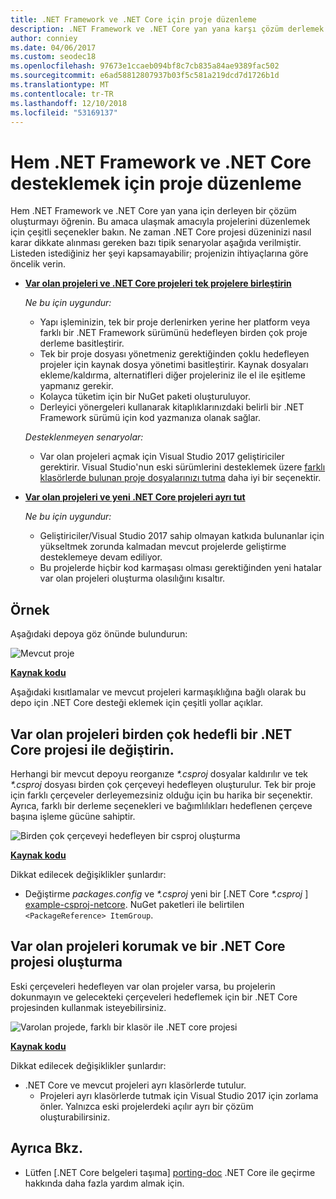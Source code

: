```yaml
---
title: .NET Framework ve .NET Core için proje düzenleme
description: .NET Framework ve .NET Core yan yana karşı çözüm derlemek istediğiniz proje sahipleri için yardımcı olur.
author: conniey
ms.date: 04/06/2017
ms.custom: seodec18
ms.openlocfilehash: 97673e1ccaeb094bf8c7cb835a84ae9389fac502
ms.sourcegitcommit: e6ad58812807937b03f5c581a219dcd7d1726b1d
ms.translationtype: MT
ms.contentlocale: tr-TR
ms.lasthandoff: 12/10/2018
ms.locfileid: "53169137"
---
```

# <a name="organize-your-project-to-support-both-net-framework-and-net-core"></a>Hem .NET Framework ve .NET Core desteklemek için proje düzenleme

Hem .NET Framework ve .NET Core yan yana için derleyen bir çözüm oluşturmayı öğrenin. Bu amaca ulaşmak amacıyla projelerini düzenlemek için çeşitli seçenekler bakın. Ne zaman .NET Core projesi düzeninizi nasıl karar dikkate alınması gereken bazı tipik senaryolar aşağıda verilmiştir. Listeden istediğiniz her şeyi kapsamayabilir; projenizin ihtiyaçlarına göre öncelik verin.

* [**Var olan projeleri ve .NET Core projeleri tek projelere birleştirin**][option-csproj]

  *Ne bu için uygundur:*
  * Yapı işleminizin, tek bir proje derlenirken yerine her platform veya farklı bir .NET Framework sürümünü hedefleyen birden çok proje derleme basitleştirir.
  * Tek bir proje dosyası yönetmeniz gerektiğinden çoklu hedefleyen projeler için kaynak dosya yönetimi basitleştirir. Kaynak dosyaları ekleme/kaldırma, alternatifleri diğer projeleriniz ile el ile eşitleme yapmanız gerekir.
  * Kolayca tüketim için bir NuGet paketi oluşturuluyor.
  * Derleyici yönergeleri kullanarak kitaplıklarınızdaki belirli bir .NET Framework sürümü için kod yazmanıza olanak sağlar.

  *Desteklenmeyen senaryolar:*
  * Var olan projeleri açmak için Visual Studio 2017 geliştiriciler gerektirir. Visual Studio'nun eski sürümlerini desteklemek üzere [farklı klasörlerde bulunan proje dosyalarınızı tutma](#support-vs) daha iyi bir seçenektir.

* <a name="support-vs"></a>[**Var olan projeleri ve yeni .NET Core projeleri ayrı tut**][option-csproj-folder]

  *Ne bu için uygundur:*
  * Geliştiriciler/Visual Studio 2017 sahip olmayan katkıda bulunanlar için yükseltmek zorunda kalmadan mevcut projelerde geliştirme desteklemeye devam ediliyor.
  * Bu projelerde hiçbir kod karmaşası olması gerektiğinden yeni hatalar var olan projeleri oluşturma olasılığını kısaltır.

## <a name="example"></a>Örnek

Aşağıdaki depoya göz önünde bulundurun:

![Mevcut proje][example-initial-project]

[**Kaynak kodu**][example-initial-project-code]

Aşağıdaki kısıtlamalar ve mevcut projeleri karmaşıklığına bağlı olarak bu depo için .NET Core desteği eklemek için çeşitli yollar açıklar.

## <a name="replace-existing-projects-with-a-multi-targeted-net-core-project"></a>Var olan projeleri birden çok hedefli bir .NET Core projesi ile değiştirin.

Herhangi bir mevcut depoyu reorganıze  *\*.csproj* dosyalar kaldırılır ve tek  *\*.csproj* dosyası birden çok çerçeveyi hedefleyen oluşturulur. Tek bir proje için farklı çerçeveler derleyemezsiniz olduğu için bu harika bir seçenektir. Ayrıca, farklı bir derleme seçenekleri ve bağımlılıkları hedeflenen çerçeve başına işleme gücüne sahiptir.

![Birden çok çerçeveyi hedefleyen bir csproj oluşturma][example-csproj]

[**Kaynak kodu**][example-csproj-code]

Dikkat edilecek değişiklikler şunlardır:

* Değiştirme *packages.config* ve  *\*.csproj* yeni bir [.NET Core  *\*.csproj* ] [ example-csproj-netcore]. NuGet paketleri ile belirtilen `<PackageReference> ItemGroup`.

## <a name="keep-existing-projects-and-create-a-net-core-project"></a>Var olan projeleri korumak ve bir .NET Core projesi oluşturma

Eski çerçeveleri hedefleyen var olan projeler varsa, bu projelerin dokunmayın ve gelecekteki çerçeveleri hedeflemek için bir .NET Core projesinden kullanmak isteyebilirsiniz.

![Varolan projede, farklı bir klasör ile .NET core projesi][example-csproj-different-folder]

[**Kaynak kodu**][example-csproj-different-code]

Dikkat edilecek değişiklikler şunlardır:

* .NET Core ve mevcut projeleri ayrı klasörlerde tutulur.
  * Projeleri ayrı klasörlerde tutmak için Visual Studio 2017 için zorlama önler. Yalnızca eski projelerdeki açılır ayrı bir çözüm oluşturabilirsiniz.

## <a name="see-also"></a>Ayrıca Bkz.

* Lütfen [.NET Core belgeleri taşıma] [ porting-doc] .NET Core ile geçirme hakkında daha fazla yardım almak için.

[porting-doc]: index.md
[example-initial-project]: media/project-structure/project.png "Mevcut proje"
[example-initial-project-code]: https://github.com/dotnet/samples/tree/master/framework/libraries/migrate-library/

[example-csproj]: media/project-structure/project.csproj.png "Birden çok çerçeveyi hedefleyen bir csproj oluşturma"
[example-csproj-code]: https://github.com/dotnet/samples/tree/master/framework/libraries/migrate-library-csproj/
[example-csproj-netcore]: https://github.com/dotnet/samples/tree/master/framework/libraries/migrate-library-csproj/src/Car/Car.csproj

[example-csproj-different-folder]: media/project-structure/project.csproj.different.png "Var olan farklı bir klasöre PCL'de ile .NET core projesi"
[example-csproj-different-code]: https://github.com/dotnet/samples/tree/master/framework/libraries/migrate-library-csproj-keep-existing/

[option-csproj]: #replace-existing-projects-with-a-multi-targeted-net-core-project
[option-csproj-folder]: #keep-existing-projects-and-create-a-net-core-project
